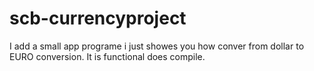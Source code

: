 # scb-currencyproject


I add a small  app programe i just showes you how conver from dollar to EURO conversion. It is functional does compile. 

